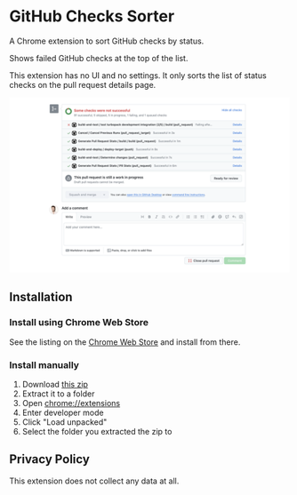 # GitHub Checks Sorter

A Chrome extension to sort GitHub checks by status.

Shows failed GitHub checks at the top of the list.

This extension has no UI and no settings. It only sorts the list of status checks on the pull request details page.

![github-status-checks](./screenshot.png)

## Installation

### Install using Chrome Web Store

See the listing on the [Chrome Web Store](https://chromewebstore.google.com/detail/github-pr-status-sorter/impfkakcdbkmdebcchmmgcficdajjjcd) and install from there.

### Install manually

1. Download [this zip](https://github.com/dferber90/github-checks-sorter/archive/refs/heads/main.zip)
2. Extract it to a folder
3. Open [chrome://extensions](chrome://extensions)
4. Enter developer mode
5. Click "Load unpacked"
6. Select the folder you extracted the zip to

## Privacy Policy

This extension does not collect any data at all.

